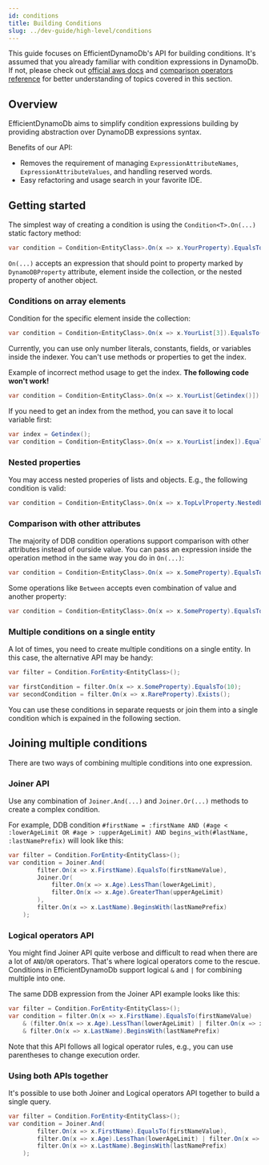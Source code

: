 ```yaml
---
id: conditions
title: Building Conditions
slug: ../dev-guide/high-level/conditions
---
```


This guide focuses on EfficientDynamoDb's API for building conditions.
It's assumed that you already familiar with condition expressions in DynamoDb.
If not, please check out [official aws docs](https://docs.aws.amazon.com/amazondynamodb/latest/developerguide/Expressions.ConditionExpressions.html) and [comparison operators reference](https://docs.aws.amazon.com/amazondynamodb/latest/developerguide/Expressions.OperatorsAndFunctions.html) for better understanding of topics covered in this section.

## Overview

EfficientDynamoDb aims to simplify condition expressions building by providing abstraction over DynamoDB expressions syntax.

Benefits of our API:

* Removes the requirement of managing `ExpressionAttributeNames`, `ExpressionAttributeValues`, and handling reserved words.
* Easy refactoring and usage search in your favorite IDE.

## Getting started

The simplest way of creating a condition is using the `Condition<T>.On(...)` static factory method:

```csharp
var condition = Condition<EntityClass>.On(x => x.YourProperty).EqualsTo(10);
```

`On(...)` accepts an expression that should point to property marked by `DynamoDBProperty` attribute, element inside the collection, or the nested property of another object.

### Conditions on array elements

Condition for the specific element inside the collection:

```csharp
var condition = Condition<EntityClass>.On(x => x.YourList[3]).EqualsTo(10);
```

Currently, you can use only number literals, constants, fields, or variables inside the indexer.
You can't use methods or properties to get the index.

Example of incorrect method usage to get the index. **The following code won't work!**

```csharp
var condition = Condition<EntityClass>.On(x => x.YourList[Getindex()]).EqualsTo(10);
```

If you need to get an index from the method, you can save it to local variable first:

```csharp
var index = Getindex();
var condition = Condition<EntityClass>.On(x => x.YourList[index]).EqualsTo(10);
```

### Nested properties

You may access nested properies of lists and objects.
E.g., the following condition is valid:

```csharp
var condition = Condition<EntityClass>.On(x => x.TopLvlProperty.NestedList[3].MoreNestedProperty).EqualsTo(10);
```

### Comparison with other attributes

The majority of DDB condition operations support comparison with other attributes instead of ourside value.
You can pass an expression inside the operation method in the same way you do in `On(...)`:

```csharp
var condition = Condition<EntityClass>.On(x => x.SomeProperty).EqualsTo(x => x.AnotherProperty);
```

Some operations like `Between` accepts even combination of value and another property:

```csharp
var condition = Condition<EntityClass>.On(x => x.SomeProperty).EqualsTo(minValueVariable, x => x.MaxValueProperty);
```

### Multiple conditions on a single entity

A lot of times, you need to create multiple conditions on a single entity.
In this case, the alternative API may be handy:

```csharp
var filter = Condition.ForEntity<EntityClass>();

var firstCondition = filter.On(x => x.SomeProperty).EqualsTo(10);
var secondCondition = filter.On(x => x.RareProperty).Exists();
```

You can use these conditions in separate requests or join them into a single condition which is expained in the following section.

## Joining multiple conditions

There are two ways of combining multiple conditions into one expression.

### Joiner API

Use any combination of `Joiner.And(...)` and `Joiner.Or(...)` methods to create a complex condition.

For example, DDB condition `#firstName = :firstName AND (#age < :lowerAgeLimit OR #age > :upperAgeLimit) AND begins_with(#lastName, :lastNamePrefix)` will look like this:

```csharp
var filter = Condition.ForEntity<EntityClass>();
var condition = Joiner.And(
        filter.On(x => x.FirstName).EqualsTo(firstNameValue),
        Joiner.Or(
            filter.On(x => x.Age).LessThan(lowerAgeLimit),
            filter.On(x => x.Age).GreaterThan(upperAgeLimit)
        ),
        filter.On(x => x.LastName).BeginsWith(lastNamePrefix)
    );
```

### Logical operators API

You might find Joiner API quite verbose and difficult to read when there are a lot of `AND`/`OR` operators.
That's where logical operators come to the rescue.
Conditions in EfficientDynamoDb support logical `&` and `|` for combining multiple into one.

The same DDB expression from the Joiner API example looks like this:

```csharp
var filter = Condition.ForEntity<EntityClass>();
var condition = filter.On(x => x.FirstName).EqualsTo(firstNameValue) 
    & (filter.On(x => x.Age).LessThan(lowerAgeLimit) | filter.On(x => x.Age).GreaterThan(upperAgeLimit)) 
    & filter.On(x => x.LastName).BeginsWith(lastNamePrefix)
```

Note that this API follows all logical operator rules, e.g., you can use parentheses to change execution order.

### Using both APIs together

It's possible to use both Joiner and Logical operators API together to build a single query.

```csharp
var filter = Condition.ForEntity<EntityClass>();
var condition = Joiner.And(
        filter.On(x => x.FirstName).EqualsTo(firstNameValue),
        filter.On(x => x.Age).LessThan(lowerAgeLimit) | filter.On(x => x.Age).GreaterThan(upperAgeLimit),
        filter.On(x => x.LastName).BeginsWith(lastNamePrefix)
    );
```
